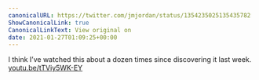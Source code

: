 ```yaml
---
canonicalURL: https://twitter.com/jmjordan/status/1354235025135435782
ShowCanonicalLink: true
CanonicalLinkText: View original on
date: 2021-01-27T01:09:25+00:00
---
```

I think I’ve watched this about a dozen times since discovering it last week. [youtu.be/tTViy5WK-EY](https://youtu.be/tTViy5WK-EY)